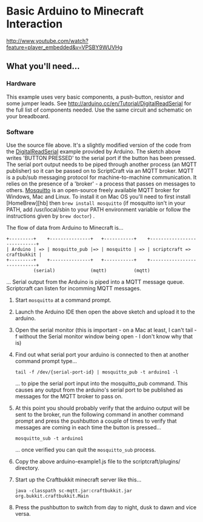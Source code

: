 # Basic Arduino to Minecraft Interaction

<http://www.youtube.com/watch?feature=player_embedded&v=VPSBY9WUVHg>

## What you'll need...

### Hardware
This example uses very basic components, a push-button, resistor and
some jumper leads. See
<http://arduino.cc/en/Tutorial/DigitalReadSerial> for the full list of
components needed. Use the same circuit and schematic on your
breadboard.

### Software
Use the source file above. It's a slightly modified version of the
code from the [DigitalReadSerial][arddr] example provided by
Arduino. The sketch above writes 'BUTTON PRESSED' to the serial port
if the button has been pressed. The serial port output needs to be
piped through another process (an MQTT publisher) so it can be passed
on to ScriptCraft via an MQTT broker. MQTT is a pub/sub messaging
protocol for machine-to-machine communication. It relies on the
presence of a 'broker' - a process that passes on messages to
others. [Mosquitto][mosq] is an open-source freely available MQTT
broker for Windows, Mac and Linux. To install it on Mac OS you'll need
to first install [HomeBrew][hb] then `brew install mosquitto` (if
mosquitto isn't in your PATH, add /usr/local/sbin to your PATH
environment variable or follow the instructions given by `brew
doctor`) .

The flow of data from Arduino to Minecraft is...

    +---------+    +---------------+   +-----------+    +----------------------------+
    | Arduino | => | mosquitto_pub |=> | mosquitto | => | scriptcraft => craftbukkit |
    +---------+    +---------------+   +-----------+    +----------------------------+
              (serial)             (mqtt)          (mqtt)

... Serial output from the Arduino is piped into a MQTT message queue. Scriptcraft can listen for incomming MQTT messages.

 1. Start `mosquitto` at a command prompt.
 2. Launch the Arduino IDE then open the above sketch and upload it to the arduino.
 3. Open the serial monitor (this is important - on a Mac at least, I can't tail -f without the Serial monitor window being open - I don't know why that is)
 4. Find out what serial port your arduino is connected to then at another command prompt type...

        tail -f /dev/{serial-port-id} | mosquitto_pub -t arduino1 -l
    
    ... to pipe the serial port input into the mosquitto_pub
    command. This causes any output from the arduino's serial port to
    be published as messages for the MQTT broker to pass on.

 5. At this point you should probably verify that the arduino output
    will be sent to the broker, run the following command in another
    command prompt and press the pushbutton a couple of times to verify
    that messages are coming in each time the button is pressed...

        mosquitto_sub -t arduino1

    ... once verified you can quit the `mosquitto_sub` process.

 6. Copy the above arduino-example1.js file to the scriptcraft/plugins/ directory.

 7. Start up the Craftbukkit minecraft server like this...

        java -classpath sc-mqtt.jar:craftbukkit.jar org.bukkit.craftbukkit.Main

 8. Press the pushbutton to switch from day to night, dusk to dawn and vice versa.

[mosq]: http://mosquitto.org/download/
[arddr]: http://arduino.cc/en/Tutorial/DigitalReadSerial




